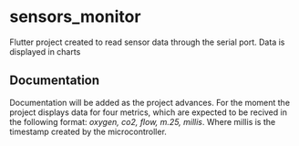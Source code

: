 # sensors_monitor

Flutter project created to read sensor data through the serial port. Data is displayed in charts

## Documentation

Documentation will be added as the project advances. For the moment the project displays data for four metrics, which are expected to be recived in the following format: *oxygen, co2, flow, m.25, millis*. Where millis is the timestamp created by the microcontroller.